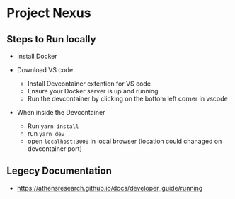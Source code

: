 # Project Nexus

## Steps to Run locally 

- Install Docker

- Download VS code
    - Install Devcontainer extention for VS code 
    - Ensure your Docker server is up and running 
    - Run the devcontainer by clicking on the bottom left corner in vscode

- When inside the Devcontainer 
    - Run `yarn install`
    - run `yarn dev`
    - open `localhost:3000` in local browser (location could chanaged on devcontainer port) 


## Legecy Documentation
- https://athensresearch.github.io/docs/developer_guide/running